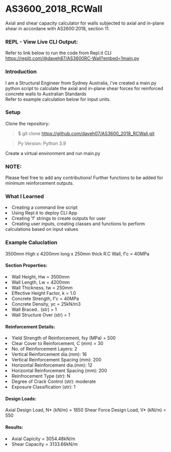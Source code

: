 # AS3600_2018_RCWall
Axial and shear capacity calculator for walls subjected to axial and in-plane shear in accordane with AS2600:2018, section 11.

### REPL - View Live CLI Output:
Refer to link below to run the code from Repl.it CLI
https://replit.com/@daveh87/AS3600RC-Wall?embed=1main.py

### Introduction
I am a Structural Engineer from Sydney Australia, i've created a main.py python script to calculate the axial and in-plane shear forces for reinforced concrete walls to Australian Standards  
Refer to example calculation below for input units.

### Setup
Clone the repository:

> $ git clone https://github.com/daveh07/AS3600_2018_RCWall.git

> Py Version: Python 3.9

Create a virtual environment and run main.py

### NOTE:
Please feel free to add any contributions! Further functions to be added for minimum reinforcement outputs. 

### What I Learned
<li>Creating a command line script</li>
<li>Using Repl.it to deploy CLI App</li>
<li> Creating 'f' strings to create outputs for user </li>
<li>Creating user inputs, creating classes and functions to perform calculations based on input values</li>

### Example Caluclation
3500mm High x 4200mm long x 250mm thick R.C Wall, f'c = 40MPa

#### Section Properties:
<li> Wall Height, Hw = 3500mm
<li> Wall Length, Lw = 4200mm
<li> Wall Thickness, tw = 250mm
<li> Effective Height Factor, k = 1.0
<li> Concrete Strength, f'c = 40MPa
<li> Concrete Density, yc = 25kN/m3
<li> Wall Braced.. (str) = 1
<li> Wall Structure Over (str) = 1

#### Reinforcement Details:
<li> Yield Strength of Reinforcement, fsy (MPa) = 500
<li> Clear Cover to Reinforcement, C (mm) = 30
<li> No. of  Reinforcement Layers: 2
<li> Vertical Reinforcement dia.(mm): 16
<li> Vertical Reinforcement Spacing (mm): 200
<li> Horizontal Reinforcement dia.(mm): 12
<li> Horizontal Reinforcement Spacing (mm): 200
<li> Reinfrocement Type (str): N
<li> Degree of Crack Control (str): moderate 
<li> Exposure Classification (str): 1

#### Design Loads:
Axial Design Load, N* (kN/m) = 1850
Shear Force Design Load, V* (kN/m) = 550

#### Results:
<li> Axial Capicity = 3054.48kN/m  
<li> Shear Capacity = 3133.66kN/m  


